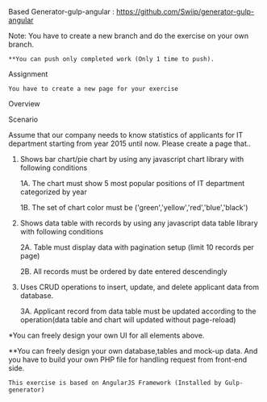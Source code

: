 Based
Generator-gulp-angular : https://github.com/Swiip/generator-gulp-angular


Note:
    You have to create a new branch and do the exercise on your own branch.
    
    **You can push only completed work (Only 1 time to push).
    

Assignment
    
    You have to create a new page for your exercise
    
   Overview
    
   Scenario

Assume that our company needs to know statistics of applicants for IT department starting from year 2015 until now. Please create a page that..

1. Shows bar chart/pie chart by using any javascript chart library with following conditions

    1A. The chart must show 5 most popular positions of IT department categorized by year

    1B. The set of chart color must be ('green','yellow','red','blue','black')

2. Shows data table with records by using any javascript data table library with following conditions

    2A. Table must display data with pagination setup (limit 10 records per page)

    2B. All records must be ordered by date entered descendingly

3. Uses CRUD operations to insert, update, and delete applicant data from database.

    3A. Applicant record from data table must be updated according to the operation(data table and chart will updated without page-reload)

*You can freely design your own UI for all elements above.

**You can freely design your own database,tables and mock-up data. 
And you have to build your own PHP file for handling request from front-end side.

    This exercise is based on AngularJS Framework (Installed by Gulp-generator)